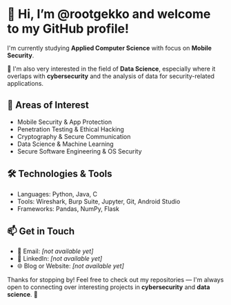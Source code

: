 # 👋 Hi, I’m @rootgekko and welcome to my GitHub profile!

I'm currently studying **Applied Computer Science** with focus on **Mobile Security**.

👀 I'm also very interested in the field of **Data Science**, especially where it overlaps with **cybersecurity** and the analysis of data for security-related applications.


## 🔐 Areas of Interest

- Mobile Security & App Protection
- Penetration Testing & Ethical Hacking
- Cryptography & Secure Communication
- Data Science & Machine Learning
- Secure Software Engineering & OS Security


## 🛠️ Technologies & Tools

- Languages: Python, Java, C
- Tools: Wireshark, Burp Suite, Jupyter, Git, Android Studio
- Frameworks: Pandas, NumPy, Flask


## 📫 Get in Touch

- 📧 Email: *[not available yet]*
- 💼 LinkedIn: *[not available yet]*
- 🌐 Blog or Website: *[not available yet]*

Thanks for stopping by! Feel free to check out my repositories — I'm always open to connecting over interesting projects in **cybersecurity** and **data science**. 🚀

